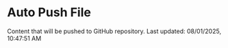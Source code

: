 # Auto Push File

Content that will be pushed to GitHub repository.
Last updated: 08/01/2025, 10:47:51 AM